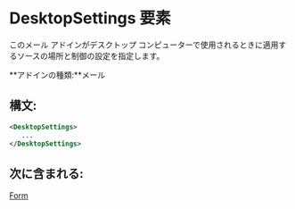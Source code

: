 
# <a name="desktopsettings-element"></a>DesktopSettings 要素
このメール アドインがデスクトップ コンピューターで使用されるときに適用するソースの場所と制御の設定を指定します。

 **アドインの種類:**メール


## <a name="syntax:"></a>構文:


```XML
<DesktopSettings>
   ...
</DesktopSettings>
```


## <a name="contained-in:"></a>次に含まれる:

[Form](../../reference/manifest/form.md)

